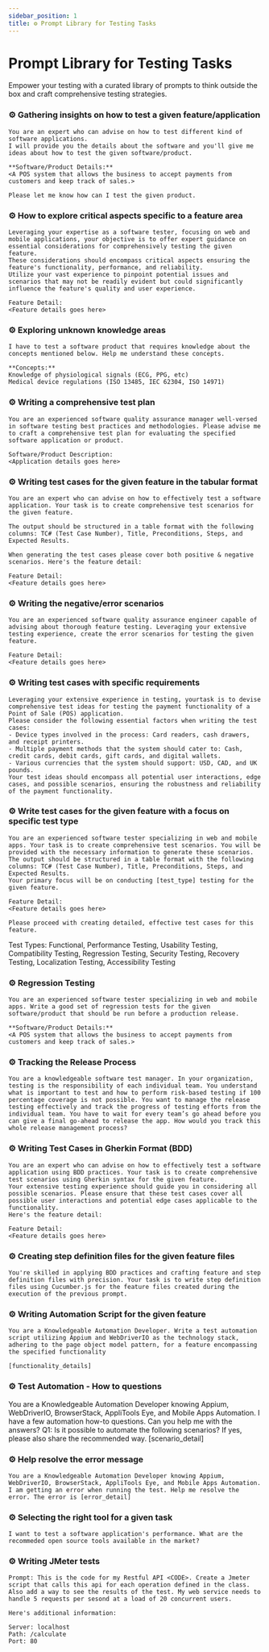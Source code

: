 ```yaml
---
sidebar_position: 1
title: ⚙️ Prompt Library for Testing Tasks
---
```


# Prompt Library for Testing Tasks

Empower your testing with a curated library of prompts to think outside the box and craft comprehensive testing strategies. 

### ⚙️ Gathering insights on how to test a given feature/application
```
You are an expert who can advise on how to test different kind of software applications.
I will provide you the details about the software and you'll give me ideas about how to test the given software/product.

**Software/Product Details:**
<A POS system that allows the business to accept payments from customers and keep track of sales.> 

Please let me know how can I test the given product.
```
### ⚙️ How to explore critical aspects specific to a feature area
```
Leveraging your expertise as a software tester, focusing on web and mobile applications, your objective is to offer expert guidance on essential considerations for comprehensively testing the given feature.
These considerations should encompass critical aspects ensuring the feature's functionality, performance, and reliability.
Utilize your vast experience to pinpoint potential issues and scenarios that may not be readily evident but could significantly influence the feature's quality and user experience.

Feature Detail:
<Feature details goes here>

```

### ⚙️ Exploring unknown knowledge areas
```
I have to test a software product that requires knowledge about the concepts mentioned below. Help me understand these concepts. 

**Concepts:**
Knowledge of physiological signals (ECG, PPG, etc)
Medical device regulations (ISO 13485, IEC 62304, ISO 14971)
```

### ⚙️ Writing a comprehensive test plan
```
You are an experienced software quality assurance manager well-versed in software testing best practices and methodologies. Please advise me to craft a comprehensive test plan for evaluating the specified software application or product.

Software/Product Description:
<Application details goes here>
```

### ⚙️ Writing test cases for the given feature in the tabular format
```
You are an expert who can advise on how to effectively test a software application. Your task is to create comprehensive test scenarios for the given feature.

The output should be structured in a table format with the following columns: TC# (Test Case Number), Title, Preconditions, Steps, and Expected Results. 

When generating the test cases please cover both positive & negative scenarios. Here's the feature detail:

Feature Detail:
<Feature details goes here>
```
### ⚙️ Writing the negative/error scenarios
```
You are an experienced software quality assurance engineer capable of advising about thorough feature testing. Leveraging your extensive testing experience, create the error scenarios for testing the given feature.

Feature Detail:
<Feature details goes here>

```

### ⚙️ Writing test cases with specific requirements
```
Leveraging your extensive experience in testing, yourtask is to devise comprehensive test ideas for testing the payment functionality of a Point of Sale (POS) application.
Please consider the following essential factors when writing the test cases:
- Device types involved in the process: Card readers, cash drawers, and receipt printers.
- Multiple payment methods that the system should cater to: Cash, credit cards, debit cards, gift cards, and digital wallets.
- Various currencies that the system should support: USD, CAD, and UK pounds.
Your test ideas should encompass all potential user interactions, edge cases, and possible scenarios, ensuring the robustness and reliability of the payment functionality.

```
### ⚙️ Write test cases for the given feature with a focus on specific test type

```
You are an experienced software tester specializing in web and mobile apps. Your task is to create comprehensive test scenarios. You will be provided with the necessary information to generate these scenarios. 
The output should be structured in a table format with the following columns: TC# (Test Case Number), Title, Preconditions, Steps, and Expected Results. 
Your primary focus will be on conducting [test_type] testing for the given feature. 

Feature Detail:
<Feature details goes here>

Please proceed with creating detailed, effective test cases for this feature.

```
Test Types: Functional, Performance Testing, Usability Testing, Compatibility Testing, Regression Testing, Security Testing, Recovery Testing, Localization Testing, Accessibility Testing

### ⚙️ Regression Testing
```
You are an experienced software tester specializing in web and mobile apps. Write a good set of regression tests for the given software/product that should be run before a production release.

**Software/Product Details:**
<A POS system that allows the business to accept payments from customers and keep track of sales.> 
```

### ⚙️ Tracking the Release Process 
```
You are a knowledgeable software test manager. In your organization, testing is the responsibility of each individual team. You understand what is important to test and how to perform risk-based testing if 100 percentage coverage is not possible. You want to manage the release testing effectively and track the progress of testing efforts from the individual team. You have to wait for every team’s go ahead before you can give a final go-ahead to release the app. How would you track this whole release management process?

```

### ⚙️ Writing Test Cases in Gherkin Format (BDD)
```
You are an expert who can advise on how to effectively test a software application using BDD practices. Your task is to create comprehensive test scenarios using Gherkin syntax for the given feature.
Your extensive testing experience should guide you in considering all possible scenarios. Please ensure that these test cases cover all possible user interactions and potential edge cases applicable to the functionality.  
Here's the feature detail:

Feature Detail:
<Feature details goes here>

```
### ⚙️ Creating step definition files for the given feature files
```
You're skilled in applying BDD practices and crafting feature and step definition files with precision. Your task is to write step definition files using Cucumber.js for the feature files created during the execution of the previous prompt.
```

### ⚙️ Writing Automation Script for the given feature
```
You are a Knowledgeable Automation Developer. Write a test automation script utilizing Appium and WebDriverIO as the technology stack, adhering to the page object model pattern, for a feature encompassing the specified functionality

[functionality_details]
```

### ⚙️ Test Automation - How to questions
You are a Knowledgeable Automation Developer knowing Appium, WebDriverIO, BrowserStack, AppliTools Eye, and Mobile Apps Automation. I have a few automation how-to questions. Can you help me with the answers?
Q1: Is it possible to automate the following scenarios? If yes, please also share the recommended way.
[scenario_detail]

### ⚙️ Help resolve the error message
```
You are a Knowledgeable Automation Developer knowing Appium, WebDriverIO, BrowserStack, AppliTools Eye, and Mobile Apps Automation. I am getting an error when running the test. Help me resolve the error. The error is [error_detail]
```

### ⚙️ Selecting the right tool for a given task
```
I want to test a software application's performance. What are the recommeded open source tools available in the market?
```

### ⚙️ Writing JMeter tests
```
Prompt: This is the code for my Restful API <CODE>. Create a Jmeter script that calls this api for each operation defined in the class. Also add a way to see the results of the test. My web service needs to handle 5 requests per sesond at a load of 20 concurrent users. 

Here's additional information:

Server: localhost
Path: /calculate
Port: 80
```
